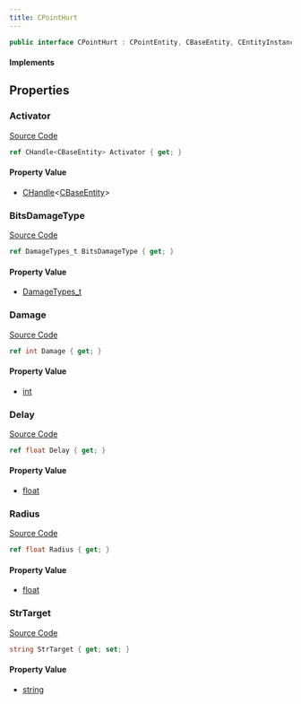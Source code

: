 ```yaml
---
title: CPointHurt
---
```


```csharp
public interface CPointHurt : CPointEntity, CBaseEntity, CEntityInstance, ISchemaClass<CEntityInstance>, ISchemaClass<CBaseEntity>, ISchemaClass<CPointEntity>, ISchemaClass<CPointHurt>, ISchemaField, ISchemaClass, INativeHandle
```

#### Implements

## Properties

### Activator

[Source Code](https://github.com/swiftly-solution/swiftlys2/blob/beta/managed/src/SwiftlyS2.Generated/Schemas/Interfaces/CPointHurt.cs#L26)

```csharp
ref CHandle<CBaseEntity> Activator { get; }
```

#### Property Value

- [CHandle](/docs/api/shared/natives/chandle-1)<[CBaseEntity](/docs/api/shared/schemadefinitions/cbaseentity)>

### BitsDamageType

[Source Code](https://github.com/swiftly-solution/swiftlys2/blob/beta/managed/src/SwiftlyS2.Generated/Schemas/Interfaces/CPointHurt.cs#L18)

```csharp
ref DamageTypes_t BitsDamageType { get; }
```

#### Property Value

- [DamageTypes_t](/docs/api/shared/schemadefinitions/damagetypes_t)

### Damage

[Source Code](https://github.com/swiftly-solution/swiftlys2/blob/beta/managed/src/SwiftlyS2.Generated/Schemas/Interfaces/CPointHurt.cs#L16)

```csharp
ref int Damage { get; }
```

#### Property Value

- [int](https://learn.microsoft.com/dotnet/api/system.int32)

### Delay

[Source Code](https://github.com/swiftly-solution/swiftlys2/blob/beta/managed/src/SwiftlyS2.Generated/Schemas/Interfaces/CPointHurt.cs#L22)

```csharp
ref float Delay { get; }
```

#### Property Value

- [float](https://learn.microsoft.com/dotnet/api/system.single)

### Radius

[Source Code](https://github.com/swiftly-solution/swiftlys2/blob/beta/managed/src/SwiftlyS2.Generated/Schemas/Interfaces/CPointHurt.cs#L20)

```csharp
ref float Radius { get; }
```

#### Property Value

- [float](https://learn.microsoft.com/dotnet/api/system.single)

### StrTarget

[Source Code](https://github.com/swiftly-solution/swiftlys2/blob/beta/managed/src/SwiftlyS2.Generated/Schemas/Interfaces/CPointHurt.cs#L24)

```csharp
string StrTarget { get; set; }
```

#### Property Value

- [string](https://learn.microsoft.com/dotnet/api/system.string)

